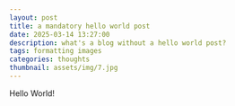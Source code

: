 ```yaml
---
layout: post
title: a mandatory hello world post
date: 2025-03-14 13:27:00
description: what's a blog without a hello world post?
tags: formatting images
categories: thoughts
thumbnail: assets/img/7.jpg
---
```


Hello World!
